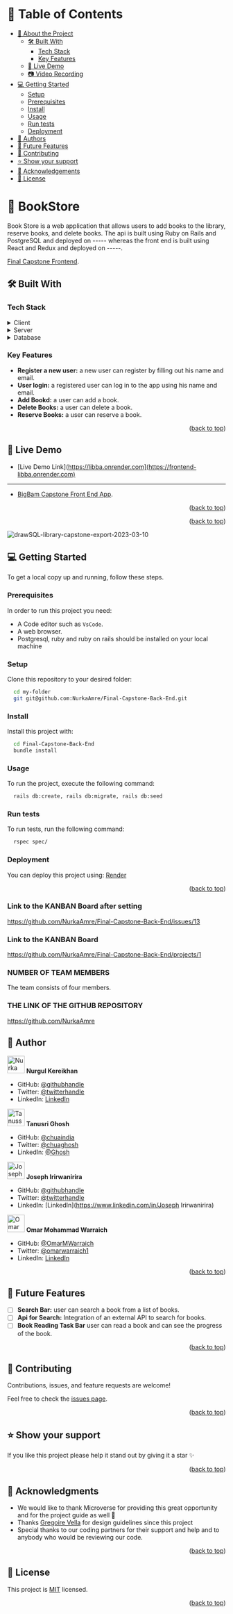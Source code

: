 <a name="readme-top"></a>

<!--
HOW TO USE:
This is an example of how you may give instructions on setting up your project locally.

Modify this file to match your project and remove sections that don't apply.

REQUIRED SECTIONS:
- Table of Contents
- About the Project
  - Built With
  - Live Demo
- Getting Started
- Authors
- Future Features
- Contributing
- Show your support
- Acknowledgements
- License

OPTIONAL SECTIONS:
- FAQ

After you're finished please remove all the comments and instructions!
-->

<!-- TABLE OF CONTENTS -->

# 📗 Table of Contents

- [📖 About the Project](#about-project)
  - [🛠 Built With](#built-with)
    - [Tech Stack](#tech-stack)
    - [Key Features](#key-features)
  - [🚀 Live Demo](#live-demo)
  - [📷 Video Recording](#video-record)
- [💻 Getting Started](#getting-started)
  - [Setup](#setup)
  - [Prerequisites](#prerequisites)
  - [Install](#install)
  - [Usage](#usage)
  - [Run tests](#run-tests)
  - [Deployment](#triangular_flag_on_post-deployment)
- [👥 Authors](#authors)
- [🔭 Future Features](#future-features)
- [🤝 Contributing](#contributing)
- [⭐️ Show your support](#support)
- [🙏 Acknowledgements](#acknowledgements)
- [📝 License](#license)

<!-- PROJECT DESCRIPTION -->

# 📖 BookStore <a name="about-project"></a>

Book Store is a web application that allows users to add books to the library, reserve books, and delete books. The api is built using Ruby on Rails and PostgreSQL and deployed on ----- whereas the front end is built using React and Redux and deployed on -----.

[Final Capstone Frontend](https://github.com/NurkaAmre/Final-Capstone-Front-end).

## 🛠 Built With <a name="built-with"></a>

### Tech Stack <a name="tech-stack"></a>

<details>
  <summary>Client</summary>
  <ul>
    <li>View Template Engine ".erb"</li>
  </ul>
</details>

<details>
  <summary>Server</summary>
  <ul>
    <li><a href="https://rubyonrails.org/">Ruby On Rails</a></li>
  </ul>
</details>

<details>
<summary>Database</summary>
  <ul>
    <li><a href="https://www.postgresql.org/">PostgreSQL</a></li>
  </ul>
</details>

<!-- Features -->

### Key Features <a name="key-features"></a>

- **Register a new user:** a new user can register by filling out his name and email.
- **User login:** a registered user can log in to the app using his name and email.
- **Add Bookd:** a user can add a book.
- **Delete Books:** a user can delete a book.
- **Reserve Books:** a user can reserve a book.

<p align="right">(<a href="#readme-top">back to top</a>)</p>

<!-- LIVE DEMO -->

## 🚀 Live Demo <a name="live-demo"></a>

- [Live Demo Link](https://libba.onrender.com](https://frontend-libba.onrender.com)
***
- [BigBam Capstone Front End App](https://github.com/NurkaAmre/Final-Capstone-Front-end).

<p align="right">(<a href="#readme-top">back to top</a>)</p>

<p align="right">(<a href="#readme-top">back to top</a>)</p>

![drawSQL-library-capstone-export-2023-03-10](https://user-images.githubusercontent.com/107000157/224308338-ac5afe0a-e4d2-413d-aa17-bcd0b62a5372.png)

<!-- GETTING STARTED -->

## 💻 Getting Started <a name="getting-started"></a>

To get a local copy up and running, follow these steps.

### Prerequisites

In order to run this project you need:

- A Code editor such as `VsCode`.
- A web browser.
- Postgresql, ruby and ruby on rails should be installed on your local machine

### Setup

Clone this repository to your desired folder:

```sh
  cd my-folder
  git git@github.com:NurkaAmre/Final-Capstone-Back-End.git
```

### Install

Install this project with:

```sh
  cd Final-Capstone-Back-End
  bundle install
```

### Usage

To run the project, execute the following command:

```sh
  rails db:create, rails db:migrate, rails db:seed
```

### Run tests

To run tests, run the following command:

```sh
  rspec spec/
```

### Deployment <a name="triangular_flag_on_post-deployment"></a>

You can deploy this project using: [Render](https://render.com/)

<p align="right">(<a href="#readme-top">back to top</a>)</p>

### Link to the KANBAN Board after setting

https://github.com/NurkaAmre/Final-Capstone-Back-End/issues/13

### Link to the KANBAN Board

https://github.com/NurkaAmre/Final-Capstone-Back-End/projects/1

### NUMBER OF TEAM MEMBERS 

The team consists of four members.

### THE LINK OF THE GITHUB REPOSITORY

https://github.com/NurkaAmre

<!-- AUTHORS -->

## 👥 Author <a name="authors"></a>

<img src="https://ca.slack-edge.com/T47CT8XPG-U03REQGC0US-8675abab04f7-512" alt="Nurka" width="40" height="40" /> **Nurgul Kereikhan**

- GitHub: [@githubhandle](https://github.com/NurkaAmre)
- Twitter: [@twitterhandle](https://twitter.com/AmreNurgul)
- LinkedIn: [LinkedIn](https://www.linkedin.com/in/amre-nurgul/)

<img src="https://ca.slack-edge.com/T47CT8XPG-U03NTSNV4RK-49df5661aad0-512" alt="Tanussri" width="40" height="40" /> **Tanusri Ghosh**

- GitHub: [@chuaindia](https://github.com/chuaindia)
- Twitter: [@chuaghosh](https://twitter.com/chuaghosh25)
- LinkedIn: [@Ghosh](https://www.linkedin.com/in/tanusri-ghosh-2a56b814/)

<img src="https://avatars.githubusercontent.com/u/105460631?v=4" alt="Joseph" width="40" height="40" /> **Joseph Irirwanirira**

- GitHub: [@githubhandle](https://github.com/Irirwanirira)
- Twitter: [@twitterhandle](https://twitter.com/iri_joseph)
- LinkedIn: [LinkedIn](https://www.linkedin.com/in/Joseph Irirwanirira)

<img src="https://ca.slack-edge.com/T47CT8XPG-U03KHBLE332-7b0c9c134114-512" alt="Omar Mohammad Warraich" width="40" height="40" /> **Omar Mohammad Warraich**

- GitHub: [@OmarMWarraich](https://github.com/OmarMWarraich)
- Twitter: [@omarwarraich1](https://twitter.com/omarwarraich1)
- LinkedIn: [LinkedIn](https://linkedin.com/in/o-va)

<p align="right">(<a href="#readme-top">back to top</a>)</p>

<!-- FUTURE FEATURES -->

## 🔭 Future Features <a name="future-features"></a>

- [ ] **Search Bar:** user can search a book from a list of books.
- [ ] **Api for Search:** Integration of an external API to search for books.
- [ ] **Book Reading Task Bar** user can read a book and can see the progress of the book.

<p align="right">(<a href="#readme-top">back to top</a>)</p>

<!-- CONTRIBUTING -->

## 🤝 Contributing <a name="contributing"></a>

Contributions, issues, and feature requests are welcome!

Feel free to check the [issues page](../../issues/).

<p align="right">(<a href="#readme-top">back to top</a>)</p>

<!-- SUPPORT -->

## ⭐️ Show your support <a name="support"></a>

If you like this project please help it stand out by giving it a star ✨

<p align="right">(<a href="#readme-top">back to top</a>)</p>

## 🙏 Acknowledgments <a name="acknowledgements"></a>

- We would like to thank Microverse for providing this great opportunity and for the project guide as well 👏
- Thanks [Gregoire Vella](https://www.behance.net/gregoirevella) for design guidelines since this project
- Special thanks to our coding partners for their support and help and to anybody who would be reviewing our code.

<p align="right">(<a href="#readme-top">back to top</a>)</p>

<!-- LICENSE -->

## 📝 License <a name="license"></a>

This project is [MIT](./MIT.md) licensed.

<p align="right">(<a href="#readme-top">back to top</a>)</p>
